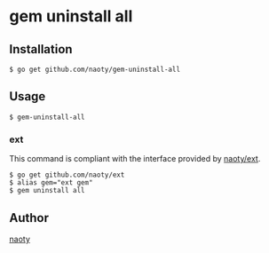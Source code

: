 # gem uninstall all

## Installation

```
$ go get github.com/naoty/gem-uninstall-all
```

## Usage

```
$ gem-uninstall-all
```

### ext

This command is compliant with the interface provided by [naoty/ext](https://github.com/naoty/ext).

```
$ go get github.com/naoty/ext
$ alias gem="ext gem"
$ gem uninstall all
```

## Author

[naoty](https://github.com/naoty)


